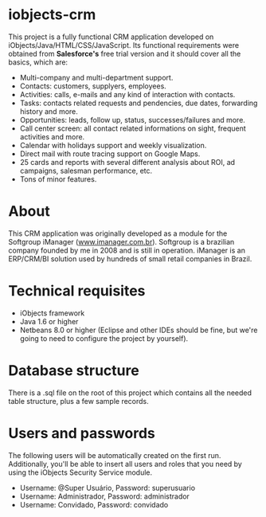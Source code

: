 # iobjects-crm

This project is a fully functional CRM application developed on iObjects/Java/HTML/CSS/JavaScript. Its functional requirements were obtained from **Salesforce's** free trial version and it should cover all the basics, which are:

- Multi-company and multi-department support.
- Contacts: customers, supplyers, employees.
- Activities: calls, e-mails and any kind of interaction with contacts.
- Tasks: contacts related requests and pendencies, due dates, forwarding history and more.
- Opportunities: leads, follow up, status, successes/failures and more.
- Call center screen: all contact related informations on sight, frequent activities and more.
- Calendar with holidays support and weekly visualization.
- Direct mail with route tracing support on Google Maps.
- 25 cards and reports with several different analysis about ROI, ad campaigns, salesman performance, etc.
- Tons of minor features.

# About
This CRM application was originally developed as a module for the Softgroup iManager (www.imanager.com.br). Softgroup is a brazilian company founded by me in 2008 and is still in operation. iManager is an ERP/CRM/BI solution used by hundreds of small retail companies in Brazil.

# Technical requisites
- iObjects framework
- Java 1.6 or higher
- Netbeans 8.0 or higher (Eclipse and other IDEs should be fine, but we're going to need to configure the project by yourself).

# Database structure
There is a .sql file on the root of this project which contains all the needed table structure, plus a few sample records.

# Users and passwords
The following users will be automatically created on the first run. Additionally, you'll be able to insert all users and roles that you need by using the iObjects Security Service module.
- Username: @Super Usuário, Password: superusuario
- Username: Administrador, Password: administrador
- Username: Convidado, Password: convidado

